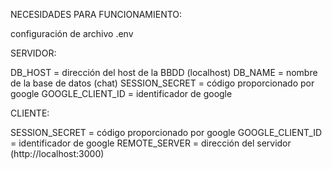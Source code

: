NECESIDADES PARA FUNCIONAMIENTO:

configuración de archivo .env

SERVIDOR:

DB_HOST = dirección del host de la BBDD (localhost)
DB_NAME = nombre de la base de datos (chat)
SESSION_SECRET = código proporcionado por google
GOOGLE_CLIENT_ID = identificador de google


CLIENTE:

SESSION_SECRET = código proporcionado por google
GOOGLE_CLIENT_ID = identificador de google
REMOTE_SERVER = dirección del servidor (http://localhost:3000)


